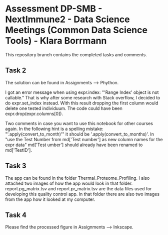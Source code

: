 # Assessment DP-SMB - NextImmune2 - Data Science Meetings (Common Data Science Tools) - Klara Borrmann
This repository branch contains the completed tasks and comments.

## Task 2
The solution can be found in Assignments --> Phython.

I got an error message when using expr.index: "'Range Index' object is not callable." That is why after some research with Stack overflow, I decided to do expr.set_index instead. With this result dropping the first column would delete one tested individuum. The code could have been expr.drop(expr.columns[0]). 

Two comments in case you want to use this notebook for other courses again.
In the following hint is a spelling mistake: "'.apply(convert_to_month)'" it should be '.apply(convert_to_months)'.
In "use the Test Number from md['Test number'] as new column names for the expr data" md['Test umber'] should already have been renamed to md['TestID'].

## Task 3
The app can be found in the folder Thermal_Proteome_Profiling. I also attached two images of how the app would look in that folder.
report.pg_matrix.tsv and report.pr_matrix.tsv are the data files used for developing this quality control app. In that folder there are also two images from the app how it looked at my computer.

## Task 4
Please find the processed figure in Assignments --> Inkscape.
